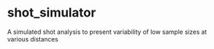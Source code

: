 # shot_simulator
A simulated shot analysis to present variability of low sample sizes at various distances

